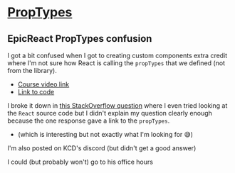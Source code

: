 # [PropTypes](https://reactjs.org/docs/typechecking-with-proptypes.html)

## EpicReact PropTypes confusion

I got a bit confused when I got to creating custom components extra credit where I'm not sure how React is calling the `propTypes` that we defined (not from the library).

-   [Course video link](https://epicreact.dev/modules/react-fundamentals/creating-custom-components-extra-credit-solution-03)
-   [Link to code](https://github.com/kentcdodds/react-fundamentals/blob/main/src/final/04.extra-3.html)

I broke it down in [this StackOverflow question]([https://stackoverflow.com/questions/70477035/when-are-the-props-propname-and-componentname-passed-to-the-proptypes-func]) where I even tried looking at the `React` source code but I didn't explain my question clearly enough because the one response gave a link to the `propTypes`.

-   (which is interesting but not exactly what I'm looking for 😅)

I'm also posted on KCD's discord (but didn't get a good answer)

I could (but probably won't) go to his office hours
